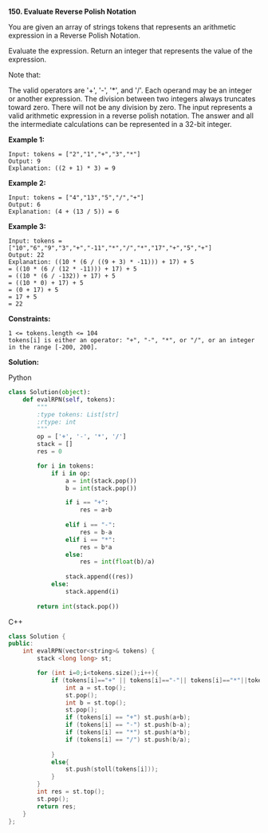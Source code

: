 **150. Evaluate Reverse Polish Notation**

You are given an array of strings tokens that represents an arithmetic expression in a Reverse Polish Notation.

Evaluate the expression. Return an integer that represents the value of the expression.

Note that:

The valid operators are '+', '-', '*', and '/'.
Each operand may be an integer or another expression.
The division between two integers always truncates toward zero.
There will not be any division by zero.
The input represents a valid arithmetic expression in a reverse polish notation.
The answer and all the intermediate calculations can be represented in a 32-bit integer.

**Example 1:**


```
Input: tokens = ["2","1","+","3","*"]
Output: 9
Explanation: ((2 + 1) * 3) = 9
```
**Example 2:**

```
Input: tokens = ["4","13","5","/","+"]
Output: 6
Explanation: (4 + (13 / 5)) = 6
```
**Example 3:**

```
Input: tokens = ["10","6","9","3","+","-11","*","/","*","17","+","5","+"]
Output: 22
Explanation: ((10 * (6 / ((9 + 3) * -11))) + 17) + 5
= ((10 * (6 / (12 * -11))) + 17) + 5
= ((10 * (6 / -132)) + 17) + 5
= ((10 * 0) + 17) + 5
= (0 + 17) + 5
= 17 + 5
= 22
```
**Constraints:**

```
1 <= tokens.length <= 104
tokens[i] is either an operator: "+", "-", "*", or "/", or an integer in the range [-200, 200].
```

**Solution:**

Python
```python
class Solution(object):
    def evalRPN(self, tokens):
        """
        :type tokens: List[str]
        :rtype: int
        """
        op = ['+', '-', '*', '/']
        stack = []
        res = 0

        for i in tokens:
            if i in op:
                a = int(stack.pop())
                b = int(stack.pop())

                if i == "+":
                    res = a+b
                    
                elif i == "-":
                    res = b-a
                elif i == "*":
                    res = b*a
                else:
                    res = int(float(b)/a)
                   
                stack.append((res))
            else:
                stack.append(i)
            
        return int(stack.pop())

```
C++
```cpp
class Solution {
public:
    int evalRPN(vector<string>& tokens) {
        stack <long long> st;

        for (int i=0;i<tokens.size();i++){
            if (tokens[i]=="+" || tokens[i]=="-"|| tokens[i]=="*"||tokens[i]=="/"){
                int a = st.top();
                st.pop();
                int b = st.top();
                st.pop();
                if (tokens[i] == "+") st.push(a+b);
                if (tokens[i] == "-") st.push(b-a);
                if (tokens[i] == "*") st.push(a*b);
                if (tokens[i] == "/") st.push(b/a);
                
            }
            else{
                st.push(stoll(tokens[i]));
            }
        }
        int res = st.top();
        st.pop();
        return res;
    }
};

```

